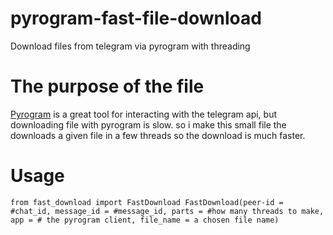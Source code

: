 # pyrogram-fast-file-download
Download files from telegram via pyrogram with threading

# The purpose of the file
[Pyrogram](https://github.com/pyrogram/pyrogram) is a great tool for interacting with the telegram api,
but downloading file with pyrogram is slow.
so i make this small file the downloads a given file in a few threads so the download is much faster.

# Usage
`from fast_download import FastDownload
FastDownload(peer-id = #chat_id, message_id = #message_id, parts = #how many threads to make, app = # the pyrogram client, file_name = a chosen file name)`
